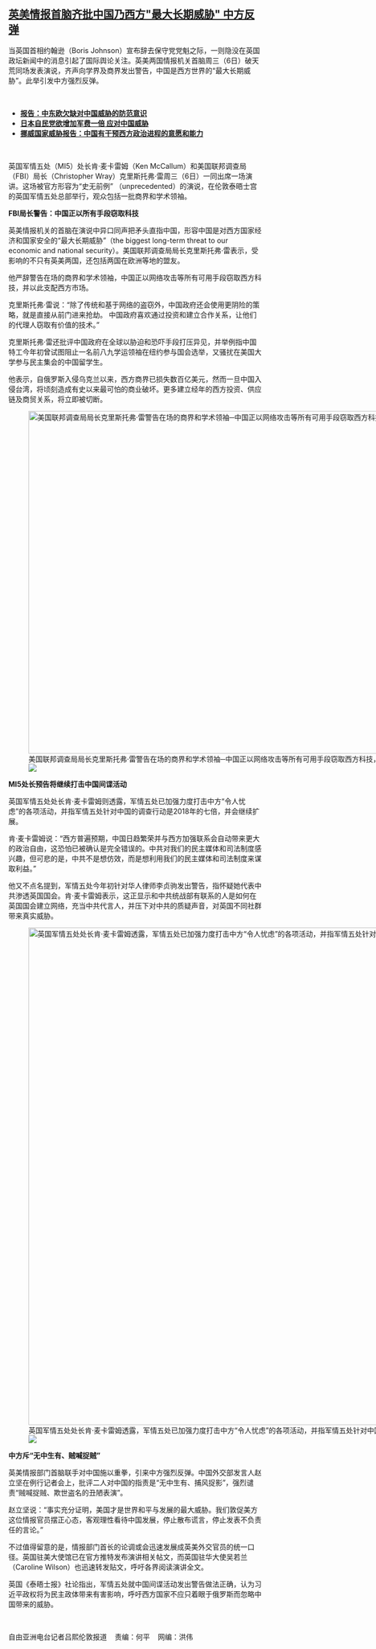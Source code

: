 <!--1657223321000-->
[英美情报首脑齐批中国乃西方"最大长期威胁"    中方反弹](https://www.rfa.org/mandarin/yataibaodao/junshiwaijiao/al-07072022134016.html)
------

<p>当英国首相约翰逊（Boris Johnson）宣布辞去保守党党魁之际，一则隐没在英国政坛新闻中的消息引起了国际舆论关注。英美两国情报机关首脑周三（6日）破天荒同场发表演说，齐声向学界及商界发出警告，中国是西方世界的“最大长期威胁”。此举引发中方强烈反弹。</p><p><br/></p><ul><li><a href="https://www.rfa.org/mandarin/yataibaodao/junshiwaijiao/cl-06062022112437.html"><strong>报告：中东欧欠缺对中国威胁的防范意识</strong></a></li><li><span class="result-title"><a href="https://www.rfa.org/mandarin/Xinwen/2-04222022110714.html"><strong>日本自民党欲增加军费一倍 应对中国威胁</strong></a></span></li><li><span class="result-title"><a href="https://www.rfa.org/mandarin/yataibaodao/junshiwaijiao/cl-02152022140614.html"><strong>挪威国家威胁报告：中国有干预西方政治进程的意愿和能力</strong></a></span></li></ul><p><br/></p><p>英国军情五处（MI5）处长肯·麦卡雷姆（Ken McCallum）和美国联邦调查局（FBI）局长（Christopher Wray）克里斯托弗·雷周三（6日）一同出席一场演讲。这场被官方形容为“史无前例” （unprecedented）的演说，在伦敦泰晤士宫的英国军情五处总部举行，观众包括一批商界和学术领袖。</p><p><strong>FBI局长警告：中国正以所有手段窃取科技</strong></p><p>英美情报机关的首脑在演说中异口同声把矛头直指中国，形容中国是对西方国家经济和国家安全的“最大长期威胁”（the biggest long-term threat to our economic and national security）。美国联邦调查局局长克里斯托弗·雷表示，受影响的不只有英美两国，还包括两国在欧洲等地的盟友。</p><p>他严辞警告在场的商界和学术领袖，中国正以网络攻击等所有可用手段窃取西方科技，并以此支配西方市场。</p><p>克里斯托弗·雷说：“除了传统和基于网络的盗窃外，中国政府还会使用更阴险的策略，就是直接从前门进来抢劫。 中国政府喜欢通过投资和建立合作关系，让他们的代理人窃取有价值的技术。”</p><p>克里斯托弗·雷还批评中国政府在全球以胁迫和恐吓手段打压异见，并举例指中国特工今年初曾试图阻止一名前八九学运领袖在纽约参与国会选举，又骚扰在美国大学参与民主集会的中国留学生。</p><p>他表示，自俄罗斯入侵乌克兰以来，西方商界已损失数百亿美元，然而一旦中国入侵台湾，将顷刻造成有史以来最可怕的商业破坏。更多建立经年的西方投资、供应链及商贸关系，将立即被切断。</p><p><figure class="image-richtext image-inline captioned" style="width:1280px;"><img alt="美国联邦调查局局长克里斯托弗·雷警告在场的商界和学术领袖─中国正以网络攻击等所有可用手段窃取西方科技，并以此支配西方市场。（路透社视频截图）" height="682" src="https://www.rfa.org/mandarin/yataibaodao/junshiwaijiao/al-07072022134016.html/800x800.jpg/@@images/62440d36-129e-4f05-b57c-7c92d198c197.jpeg" title="800x800.jpg" width="1280"/><figcaption class="image-caption">美国联邦调查局局长克里斯托弗·雷警告在场的商界和学术领袖─中国正以网络攻击等所有可用手段窃取西方科技，并以此支配西方市场。（路透社视频截图）</figcaption><small></small><div id="zoomattribute"><a data-caption="美国联邦调查局局长克里斯托弗·雷警告在场的商界和学术领袖─中国正以网络攻击等所有可用手段窃取西方科技，并以此支配西方市场。（路透社视频截图）" data-fancybox="" href="https://www.rfa.org/mandarin/yataibaodao/junshiwaijiao/al-07072022134016.html/800x800.jpg" id="single_image" title="美国联邦调查局局长克里斯托弗·雷警告在场的商界和学术领袖─中国正以网络攻击等所有可用手段窃取西方科技，并以此支配西方市场。（路透社视频截图）"><img src="/++plone++rfa-resources/img/icon-zoom.png"/></a></div></figure></p><p><strong>MI5处长预告将继续打击中国间谍活动</strong></p><p>英国军情五处处长肯·麦卡雷姆则透露，军情五处已加强力度打击中方“令人忧虑”的各项活动，并指军情五处针对中国的调查行动是2018年的七倍，并会继续扩展。</p><p>肯·麦卡雷姆说：“西方普遍预期，中国日趋繁荣并与西方加强联系会自动带来更大的政治自由，这恐怕已被确认是完全错误的。中共对我们的民主媒体和司法制度感兴趣，但可悲的是，中共不是想仿效，而是想利用我们的民主媒体和司法制度来谋取利益。”</p><p>他又不点名提到，军情五处今年初针对华人律师李贞驹发出警告，指怀疑她代表中共渗透英国国会。肯·麦卡雷姆表示，这正显示和中共统战部有联系的人是如何在英国国会建立网络，充当中共代言人，并压下对中共的质疑声音，对英国不同社群带来真实威胁。</p><p><figure class="image-richtext image-inline captioned" style="width:1914px;"><img alt="英国军情五处处长肯·麦卡雷姆透露，军情五处已加强力度打击中方“令人忧虑”的各项活动，并指军情五处针对中国的调查行动是2018年的七倍，并会继续扩展。（路透社视频截图）" height="990" src="https://www.rfa.org/mandarin/yataibaodao/junshiwaijiao/al-07072022134016.html/3.jpg/@@images/f90ed803-9416-4bc1-89f9-da0901711b70.jpeg" title="3.jpg" width="1914"/><figcaption class="image-caption">英国军情五处处长肯·麦卡雷姆透露，军情五处已加强力度打击中方“令人忧虑”的各项活动，并指军情五处针对中国的调查行动是2018年的七倍，并会继续扩展。（路透社视频截图）</figcaption><small></small><div id="zoomattribute"><a data-caption="英国军情五处处长肯·麦卡雷姆透露，军情五处已加强力度打击中方“令人忧虑”的各项活动，并指军情五处针对中国的调查行动是2018年的七倍，并会继续扩展。（路透社视频截图）" data-fancybox="" href="https://www.rfa.org/mandarin/yataibaodao/junshiwaijiao/al-07072022134016.html/3.jpg" id="single_image" title="英国军情五处处长肯·麦卡雷姆透露，军情五处已加强力度打击中方“令人忧虑”的各项活动，并指军情五处针对中国的调查行动是2018年的七倍，并会继续扩展。（路透社视频截图）"><img src="/++plone++rfa-resources/img/icon-zoom.png"/></a></div></figure></p><p><strong>中方斥“无中生有、贼喊捉贼”</strong></p><p>英美情报部门首脑联手对中国施以重拳，引来中方强烈反弹。中国外交部发言人赵立坚在例行记者会上，批评二人对中国的指责是“无中生有、捕风捉影”，强烈谴责“贼喊捉贼、欺世盗名的丑陋表演”。</p><p>赵立坚说：“事实充分证明，美国才是世界和平与发展的最大威胁。我们敦促美方这位情报官员摆正心态，客观理性看待中国发展，停止散布谎言，停止发表不负责任的言论。”</p><p>不过值得留意的是，情报部门首长的论调或会迅速发展成英美外交官员的统一口径。英国驻美大使馆已在官方推特发布演讲相关帖文，而英国驻华大使吴若兰（Caroline Wilson）也迅速转发贴文，呼吁各界阅读演讲全文。</p><p>英国《泰晤士报》社论指出，军情五处就中国间谍活动发出警告做法正确，认为习近平政权将为民主政体带来有害影响，呼吁西方国家不应只着眼于俄罗斯而忽略中国带来的威胁。</p><p><br/></p><p>自由亚洲电台记者吕熙伦敦报道    责编：何平    网编：洪伟</p>
